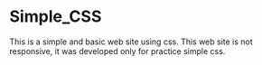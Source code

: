 # Simple_CSS
This is a simple and basic web site using css. This web site is not responsive, it was developed only for practice simple css.
